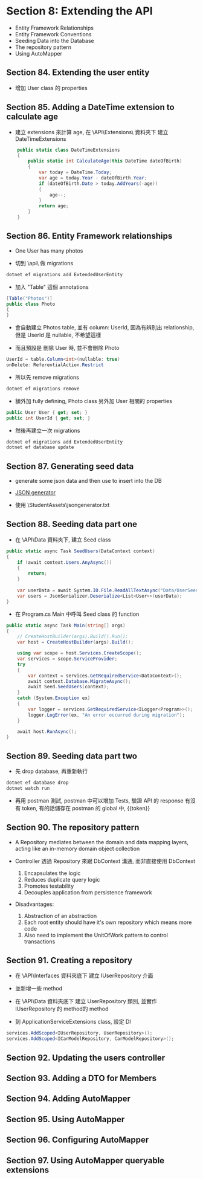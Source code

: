 # Section 8: Extending the API

- Entity Framework Relationships
- Entity Framework Conventions
- Seeding Data into the Database
- The repository pattern
- Using AutoMapper

## Section 84. Extending the user entity

- 增加 User class 的 properties

## Section 85. Adding a DateTime extension to calculate age

- 建立 extensions 來計算 age, 在 \API\Extensions\ 資料夾下 建立 DateTimeExtensions

```csharp
    public static class DateTimeExtensions
    {
        public static int CalculateAge(this DateTime dateOfBirth)
        {
            var today = DateTime.Today;
            var age = today.Year - dateOfBirth.Year;
            if (dateOfBirth.Date > today.AddYears(-age))
            {
                age--;
            }
            return age;
        }
    }
```

## Section 86. Entity Framework relationships

- One User has many photos

- 切到 \api\ 做 migrations

```cmd
dotnet ef migrations add ExtendedUserEntity
```

- 加入 "Table" 這個 annotations

```csharp
[Table("Photos")]
public class Photo
{
}
```

- 會自動建立 Photos table, 並有 column: UserId, 因為有辨別出 relationship, 但是 UserId 是 nullable, 不希望這樣

- 而且預設是 刪除 User 時, 並不會刪除 Photo

```csharp
UserId = table.Column<int>(nullable: true)
onDelete: ReferentialAction.Restrict
```

- 所以先 remove migrations

```cmd
dotnet ef migrations remove
```

- 額外加 fully defining, Photo class 另外加 User 相關的 properties

```csharp
public User User { get; set; }
public int UserId { get; set; }
```

- 然後再建立一次 migrations

```cmd
dotnet ef migrations add ExtendedUserEntity
dotnet ef database update
```

## Section 87. Generating seed data

- generate some json data and then use to insert into the DB

- [JSON generator](https://www.json-generator.com/)

- 使用 \StudentAssets\jsongenerator.txt

## Section 88. Seeding data part one

- 在 \API\Data 資料夾下, 建立 Seed class

```csharp
public static async Task SeedUsers(DataContext context)
{
    if (await context.Users.AnyAsync())
    {
        return;
    } 
            
    var userData = await System.IO.File.ReadAllTextAsync("Data/UserSeedData.json");
    var users = JsonSerializer.Deserialize<List<User>>(userData);
}
```

- 在 Program.cs Main 中呼叫 Seed class 的 function 

```csharp
public static async Task Main(string[] args)
{
    // CreateHostBuilder(args).Build().Run();
    var host = CreateHostBuilder(args).Build();

    using var scope = host.Services.CreateScope();
    var services = scope.ServiceProvider;
    try
    {
        var context = services.GetRequiredService<DataContext>();
        await context.Database.MigrateAsync();
        await Seed.SeedUsers(context);
    }
    catch (System.Exception ex)
    {
        var logger = services.GetRequiredService<ILogger<Program>>();
        logger.LogError(ex, "An error occurred during migration");
    }

    await host.RunAsync();
}
```

## Section 89. Seeding data part two

- 先 drop database, 再重新執行

```cmd
dotnet ef database drop
dotnet watch run
```

- 再用 postman 測試, postman 中可以增加 Tests, 驗證 API 的 response 有沒有 token, 有的話儲存在 postman 的 global 中, {{token}}

## Section 90. The repository pattern

- A Repository mediates between the domain and data mapping layers, acting like an in-memory domain object collection

- Controller 透過 Repository 來跟 DbContext 溝通, 而非直接使用 DbContext
    1. Encapsulates the logic
    2. Reduces duplicate query logic
    3. Promotes testability
    4. Decouples application from persistence framework

- Disadvantages:
    1. Abstraction of an abstraction
    2. Each root entity should have it's own repository which means more code
    3. Also need to implement the UnitOfWork pattern to control transactions

## Section 91. Creating a repository

- 在 \API\Interfaces 資料夾底下 建立 IUserRepository 介面

- 並新增一些 method

- 在 \API\Data 資料夾底下 建立 UserRepository 類別, 並實作 IUserRepository 的 method的 method

- 到 ApplicationServiceExtensions class, 設定 DI

```csharp
services.AddScoped<IUserRepository, UserRepository>();
services.AddScoped<ICarModelRepository, CarModelRepository>();
```

## Section 92. Updating the users controller

## Section 93. Adding a DTO for Members

## Section 94. Adding AutoMapper

## Section 95. Using AutoMapper

## Section 96. Configuring AutoMapper

## Section 97. Using AutoMapper queryable extensions